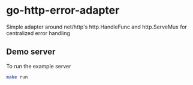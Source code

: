 # go-http-error-adapter

Simple adapter around net/http's http.HandleFunc and http.ServeMux for centralized error handling

## Demo server

To run the example server
```bash
make run
```
